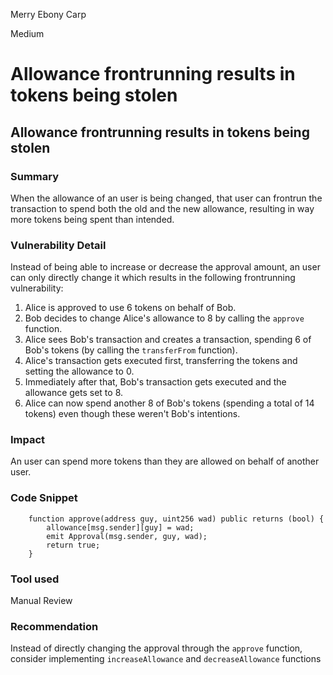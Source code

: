 Merry Ebony Carp

Medium

# Allowance frontrunning results in tokens being stolen

## Allowance frontrunning results in tokens being stolen

### Summary

When the allowance of an user is being changed, that user can frontrun the transaction to spend both the old and the new allowance, resulting in way more tokens being spent than intended.

### Vulnerability Detail
Instead of being able to increase or decrease the approval amount, an user can only directly change it which results in the following frontrunning vulnerability:

1. Alice is approved to use 6 tokens on behalf of Bob.
2. Bob decides to change Alice's allowance to 8 by calling the `approve` function.
3. Alice sees Bob's transaction and creates a transaction, spending 6 of Bob's tokens (by calling the `transferFrom` function).
4. Alice's transaction gets executed first, transferring the tokens and setting the allowance to 0.
5. Immediately after that, Bob's transaction gets executed and the allowance gets set to 8.
6. Alice can now spend another 8 of Bob's tokens (spending a total of 14 tokens) even though these weren't Bob's intentions.


### Impact
An user can spend more tokens than they are allowed on behalf of another user.

### Code Snippet

```solidity
    function approve(address guy, uint256 wad) public returns (bool) {
        allowance[msg.sender][guy] = wad;
        emit Approval(msg.sender, guy, wad);
        return true;
    }
```

### Tool used
Manual Review

### Recommendation
Instead of directly changing the approval through the `approve` function, consider implementing `increaseAllowance` and `decreaseAllowance` functions
